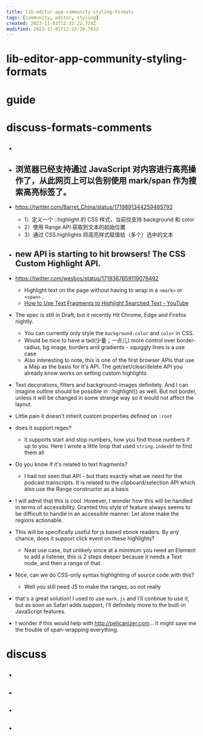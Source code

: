 ```yaml
---
title: lib-editor-app-community-styling-formats
tags: [community, editor, styling]
created: 2023-11-01T12:32:22.724Z
modified: 2023-11-01T12:33:20.763Z
---
```


# lib-editor-app-community-styling-formats

# guide

# discuss-formats-comments
- ## 

- ## 浏览器已经支持通过 JavaScript 对内容进行高亮操作了，从此网页上可以告别使用 mark/span 作为搜索高亮标签了。
- https://twitter.com/Barret_China/status/1719891344259485792
  - 1）定义一个 ::highlight 的 CSS 样式，当前仅支持 background 和 color
  - 2）使用 Range API 获取到文本的起始位置
  - 3）通过 CSS.highlights 将高亮样式赋值给（多个）选中的文本

- ## new API is starting to hit browsers! The CSS Custom Highlight API. 
- https://twitter.com/wesbos/status/1719367659119079492
  - Highlight text on the page without having to wrap in a `<mark>` or `<span>` .
  - [How to Use Text Fragments to Highlight Searched Text - YouTube](https://www.youtube.com/watch?v=JmsSfmXiWbk)
- The spec is still in Draft, but it recently Hit Chrome, Edge and Firefox nightly. 
  - You can currently only style the `background-color` and `color` in CSS. 
  - Would be nice to have a tad(少量；一点儿) more control over border-radius, bg image, borders and gradients - squiggly lines is a use case
  - Also interesting to note, this is one of the first browser APIs that use a Map as the basis for it's API. The get/set/clear/delete API you already know works on setting custom highlights
- Text decorations, filters and background-images definitely. And I can imagine outline should be possible in ::highlight() as well. But not border, unless it will be changed in some strange way so it would not affect the layout.
- Little pain it doesn't inherit custom properties defined on `:root`

- does it support regex?
  - it supports start and stop numbers, how you find those numbers if up to you. Here I wrote a little loop that used `string.indexOf` to find them all
- Do you know if it's related to text fragments?
  - I had not seen that API - but thats exactly what we need for the podcast transcripts. It is related to the clipboard/selection API which also use the Range constructor as a basis
- I will admit that this is cool. However, I wonder how this will be handled in terms of accessibility.  Granted this style of feature always seems to be difficult to handle in an accessible manner.  Let alone make the regions actionable.

- This will be specifically useful for js based ebook readers. By any chance, does it support click event on these highlights?
  - Neat use case, but unlikely since at a minimum you need an Element to add a listener, this is 2 steps deeper because it needs a Text node, and then a range of that.

- Nice, can we do CSS-only syntax highlighting of source code with this?
  - Well you still need JS to make the ranges, so not really

- that's a great solution! I used to use `mark.js` and I'll continue to use it, but as soon as Safari adds support, I'll definitely move to the built-in JavaScript features.

- I wonder if this would help with http://pelicanizer.com... it might save me the trouble of span-wrapping everything.
# discuss
- ## 

- ## 

- ## 

- ## 
